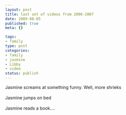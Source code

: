 ```yaml
--- 
layout: post
title: last set of videos from 2006-2007
date: 2009-08-05
published: true
meta: {}

tags: 
- family
type: post
categories: 
- family
- jasmine
- Libby
- video
status: publish
---
```

Jasmine screams at something funny.  Well, more shrieks<br /><br />Jasmine jumps on bed<br /><br />Jasmine reads a book....<br /><br />
